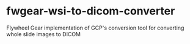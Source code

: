 # fwgear-wsi-to-dicom-converter
Flywheel Gear implementation of GCP's conversion tool for converting whole slide images to DICOM
